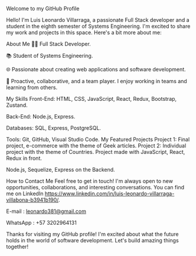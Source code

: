 Welcome to my GitHub Profile

Hello! I'm Luis Leonardo Villarraga, a passionate Full Stack developer and a student in the eighth semester of Systems Engineering. I'm excited to share my work and projects in this space. Here's a bit more about me:

About Me
👨‍💻 Full Stack Developer.

📚 Student of Systems Engineering.

🌐 Passionate about creating web applications and software development.

🤝 Proactive, collaborative, and a team player. I enjoy working in teams and learning from others.

My Skills
Front-End: HTML, CSS, JavaScript, React, Redux, Bootstrap, Zustand.

Back-End: Node.js, Express.

Databases: SQL, Express, PostgreSQL.

Tools: Git, GitHub, Visual Studio Code.
My Featured Projects
Project 1: 
Final project, e-commerce with the theme of Geek articles.
Project 2: 
Individual project with the theme of Countries. Project made with JavaScript, React, Redux in front.

Node.js, Sequelize, Express on the Backend.

How to Contact Me
Feel free to get in touch! I'm always open to new opportunities, collaborations, and interesting conversations. You can find me on LinkedIn  https://www.linkedin.com/in/luis-leonardo-villarraga-villabona-b3941b190/.

E-mail : leonardo381@gmail.com

WhatsApp : +57 3202964131

Thanks for visiting my GitHub profile! I'm excited about what the future holds in the world of software development. Let's build amazing things together!
